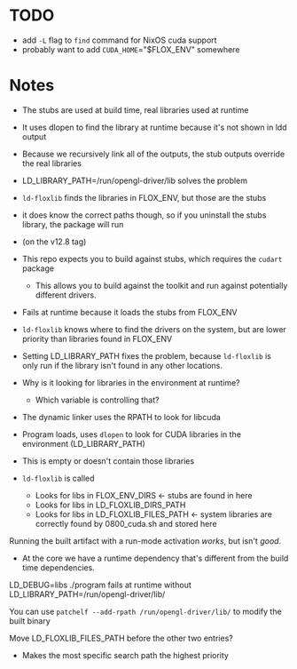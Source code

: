 # TODO
- add `-L` flag to `find` command for NixOS cuda support
- probably want to add `CUDA_HOME`="$FLOX_ENV" somewhere

# Notes
- The stubs are used at build time, real libraries used at runtime
- It uses dlopen to find the library at runtime because it's not shown in ldd output
- Because we recursively link all of the outputs, the stub outputs override the real libraries
- LD_LIBRARY_PATH=/run/opengl-driver/lib solves the problem

- `ld-floxlib` finds the libraries in FLOX_ENV, but those are the stubs
- it does know the correct paths though, so if you uninstall the stubs library, the package will run

- (on the v12.8 tag)
- This repo expects you to build against stubs, which requires the `cudart` package
	- This allows you to build against the toolkit and run against potentially different drivers.
- Fails at runtime because it loads the stubs from FLOX_ENV
- `ld-floxlib` knows where to find the drivers on the system, but are lower priority than libraries found in FLOX_ENV
- Setting LD_LIBRARY_PATH fixes the problem, because `ld-floxlib` is only run if the library isn't found in any other locations.
- Why is it looking for libraries in the environment at runtime?
	- Which variable is controlling that?

- The dynamic linker uses the RPATH to look for libcuda
- Program loads, uses `dlopen` to look for CUDA libraries in the environment (LD_LIBRARY_PATH)
- This is empty or doesn't contain those libraries
- `ld-floxlib` is called
	- Looks for libs in FLOX_ENV_DIRS <- stubs are found in here
	- Looks for libs in LD_FLOXLIB_DIRS_PATH
	- Looks for libs in LD_FLOXLIB_FILES_PATH <- system libraries are correctly found by 0800_cuda.sh and stored here

Running the built artifact with a run-mode activation *works*, but isn't *good*.
- At the core we have a runtime dependency that's different from the build time dependencies.


LD_DEBUG=libs ./program
fails at runtime without LD_LIBRARY_PATH=/run/opengl-driver/lib/

You can use `patchelf --add-rpath /run/opengl-driver/lib/` to modify the built binary

Move LD_FLOXLIB_FILES_PATH before the other two entries?
- Makes the most specific search path the highest priority
